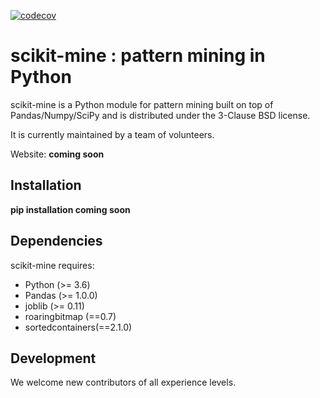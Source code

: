 [![codecov](https://codecov.io/gh/remiadon/scikit-mine/branch/master/graph/badge.svg)](https://codecov.io/gh/remiadon/scikit-mine)

scikit-mine : pattern mining in Python
============

scikit-mine is a Python module for pattern mining built on top of
Pandas/Numpy/SciPy and is distributed under the 3-Clause BSD license.

It is currently maintained by a team of volunteers.

Website: **coming soon**


Installation
------------
**pip installation coming soon**

Dependencies
------------

scikit-mine requires:

- Python (>= 3.6)
- Pandas (>= 1.0.0)
- joblib (>= 0.11)
- roaringbitmap (==0.7)
- sortedcontainers(==2.1.0)


Development
-----------

We welcome new contributors of all experience levels. 

